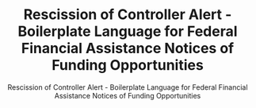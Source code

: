 ---
layout: resources-landing
title: "Rescission of Controller Alert - Boilerplate Language for Federal Financial Assistance Notices of Funding Opportunities"
subtitle: "Rescission of Controller Alert - Boilerplate Language for Federal Financial Assistance Notices of Funding Opportunities"
doc-link: ../assets/files/Controller_Alert_Rescinding Boilerplate Language_Clean.pdf
filters: federal-financial-assistance controller-alert omb 2021 archived
fiscal_year: 2021
---